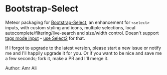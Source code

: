 Bootstrap-Select
================

Meteor packaging for [Bootstrap-Select](http://silviomoreto.github.io/bootstrap-select/), an enhancement for `<select>` inputs, with custom styling and icons, multiple selections, local autocomplete/filtering/live-search and size/width control. Doesn't support [tags mode input](https://github.com/silviomoreto/bootstrap-select/issues/565) - [use Select2](https://github.com/TimSchlechter/bootstrap-tagsinput/issues/123) for that.

If I forgot to upgrade to the latest version, please start a new issue
or notify me and I'll happily upgrade it for you. Or if you want
to be nice and save me a few seconds; fork it, make a PR and I'll merge it.

Author: Amr Ali <amralicc AT gmail.com>

